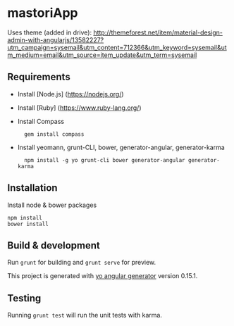 # mastoriApp

Uses theme (added in drive): http://themeforest.net/item/material-design-admin-with-angularjs/13582227?utm_campaign=sysemail&utm_content=712366&utm_keyword=sysemail&utm_medium=email&utm_source=item_update&utm_term=sysemail


## Requirements
* Install [Node.js] (https://nodejs.org/)
* Install [Ruby] (https://www.ruby-lang.org/)
* Install Compass

        gem install compass
* Install yeomann, grunt-CLI, bower, generator-angular, generator-karma

        npm install -g yo grunt-cli bower generator-angular generator-karma

## Installation
Install node & bower packages

    npm install
    bower install

## Build & development
Run `grunt` for building and `grunt serve` for preview.

This project is generated with [yo angular generator](https://github.com/yeoman/generator-angular)
version 0.15.1.

## Testing

Running `grunt test` will run the unit tests with karma.
